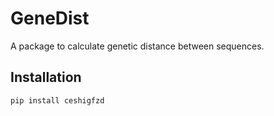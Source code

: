 # GeneDist

A package to calculate genetic distance between sequences.

## Installation

```sh
pip install ceshigfzd
